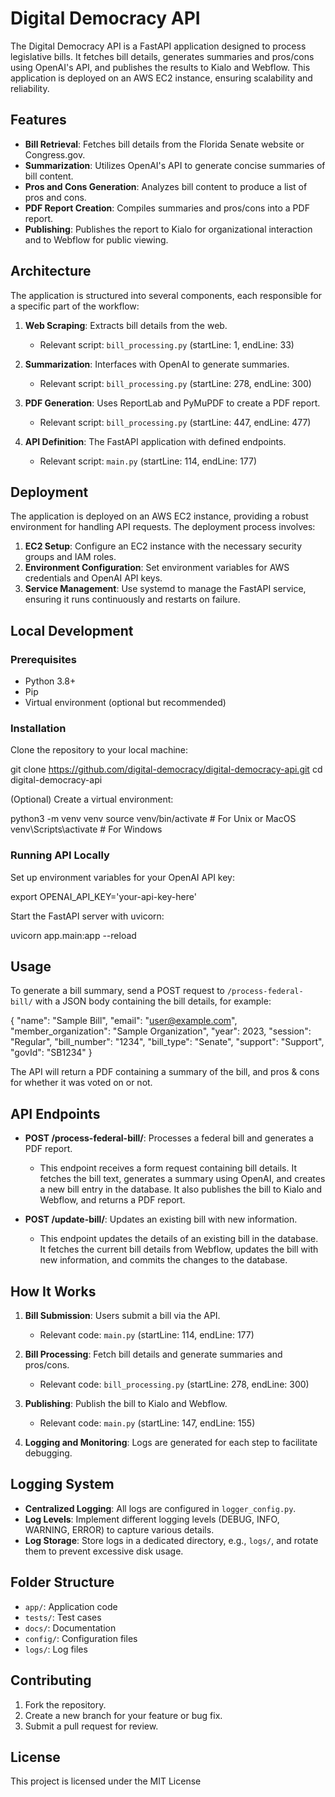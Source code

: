 # Digital Democracy API

The Digital Democracy API is a FastAPI application designed to process legislative bills. It fetches bill details, generates summaries and pros/cons using OpenAI's API, and publishes the results to Kialo and Webflow. This application is deployed on an AWS EC2 instance, ensuring scalability and reliability.

## Features

- **Bill Retrieval**: Fetches bill details from the Florida Senate website or Congress.gov.
- **Summarization**: Utilizes OpenAI's API to generate concise summaries of bill content.
- **Pros and Cons Generation**: Analyzes bill content to produce a list of pros and cons.
- **PDF Report Creation**: Compiles summaries and pros/cons into a PDF report.
- **Publishing**: Publishes the report to Kialo for organizational interaction and to Webflow for public viewing.

## Architecture

The application is structured into several components, each responsible for a specific part of the workflow:

1. **Web Scraping**: Extracts bill details from the web.
   - Relevant script: `bill_processing.py` (startLine: 1, endLine: 33)

2. **Summarization**: Interfaces with OpenAI to generate summaries.
   - Relevant script: `bill_processing.py` (startLine: 278, endLine: 300)

3. **PDF Generation**: Uses ReportLab and PyMuPDF to create a PDF report.
   - Relevant script: `bill_processing.py` (startLine: 447, endLine: 477)

4. **API Definition**: The FastAPI application with defined endpoints.
   - Relevant script: `main.py` (startLine: 114, endLine: 177)

## Deployment

The application is deployed on an AWS EC2 instance, providing a robust environment for handling API requests. The deployment process involves:

1. **EC2 Setup**: Configure an EC2 instance with the necessary security groups and IAM roles.
2. **Environment Configuration**: Set environment variables for AWS credentials and OpenAI API keys.
3. **Service Management**: Use systemd to manage the FastAPI service, ensuring it runs continuously and restarts on failure.

## Local Development

### Prerequisites

- Python 3.8+
- Pip
- Virtual environment (optional but recommended)

### Installation

Clone the repository to your local machine:

git clone https://github.com/digital-democracy/digital-democracy-api.git
cd digital-democracy-api

(Optional) Create a virtual environment:

python3 -m venv venv
source venv/bin/activate  # For Unix or MacOS
venv\Scripts\activate  # For Windows

### Running API Locally

Set up environment variables for your OpenAI API key:

export OPENAI_API_KEY='your-api-key-here'

Start the FastAPI server with uvicorn:

uvicorn app.main:app --reload

## Usage

To generate a bill summary, send a POST request to `/process-federal-bill/` with a JSON body containing the bill details, for example:

{
  "name": "Sample Bill",
  "email": "user@example.com",
  "member_organization": "Sample Organization",
  "year": 2023,
  "session": "Regular",
  "bill_number": "1234",
  "bill_type": "Senate",
  "support": "Support",
  "govId": "SB1234"
}

The API will return a PDF containing a summary of the bill, and pros & cons for whether it was voted on or not.

## API Endpoints

- **POST /process-federal-bill/**: Processes a federal bill and generates a PDF report.
  - This endpoint receives a form request containing bill details. It fetches the bill text, generates a summary using OpenAI, and creates a new bill entry in the database. It also publishes the bill to Kialo and Webflow, and returns a PDF report.

- **POST /update-bill/**: Updates an existing bill with new information.
  - This endpoint updates the details of an existing bill in the database. It fetches the current bill details from Webflow, updates the bill with new information, and commits the changes to the database.

## How It Works

1. **Bill Submission**: Users submit a bill via the API.
   - Relevant code: `main.py` (startLine: 114, endLine: 177)

2. **Bill Processing**: Fetch bill details and generate summaries and pros/cons.
   - Relevant code: `bill_processing.py` (startLine: 278, endLine: 300)

3. **Publishing**: Publish the bill to Kialo and Webflow.
   - Relevant code: `main.py` (startLine: 147, endLine: 155)

4. **Logging and Monitoring**: Logs are generated for each step to facilitate debugging.

## Logging System

- **Centralized Logging**: All logs are configured in `logger_config.py`.
- **Log Levels**: Implement different logging levels (DEBUG, INFO, WARNING, ERROR) to capture various details.
- **Log Storage**: Store logs in a dedicated directory, e.g., `logs/`, and rotate them to prevent excessive disk usage.

## Folder Structure

- `app/`: Application code
- `tests/`: Test cases
- `docs/`: Documentation
- `config/`: Configuration files
- `logs/`: Log files

## Contributing

1. Fork the repository.
2. Create a new branch for your feature or bug fix.
3. Submit a pull request for review.

## License

This project is licensed under the MIT License